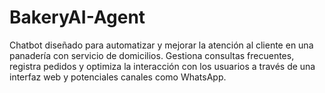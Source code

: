 # BakeryAI-Agent
Chatbot diseñado para automatizar y mejorar la atención al cliente en una panadería con servicio de domicilios. Gestiona consultas frecuentes, registra pedidos y optimiza la interacción con los usuarios a través de una interfaz web y potenciales canales como WhatsApp.
